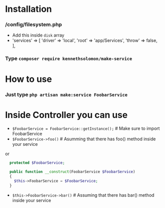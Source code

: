 # Installation

### /config/filesystem.php

- Add this inside `disk` array
- 'services' => [
  'driver' => 'local',
  'root' => 'app/Services',
  'throw' => false,
  ],


### Type `composer require kennethsolomon/make-service`

# How to use

### Just type `php artisan make:service FoobarService`

# Inside Controller you can use

- `$FoobarService = FoobarService::getInstance();` # Make sure to import FoobarService
- `$FoobarService->foo()` # Asumming that there has foo() method inside your service

or 

```php
  protected $FoobarService;

  public function __construct(FoobarService $FoobarService)
  {
    $this->FoobarService = $FoobarService;
  }
```

- `$this->FoobarService->bar()` # Assuming that there has bar() method inside your service

